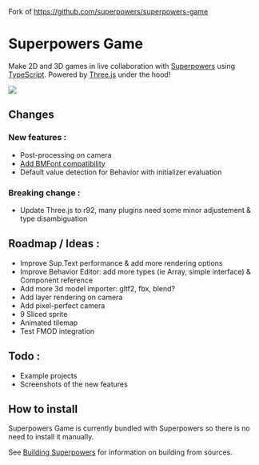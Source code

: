 Fork of https://github.com/superpowers/superpowers-game  

# Superpowers Game

Make 2D and 3D games in live collaboration with [Superpowers](http://superpowers-html5.com/) using [TypeScript](http://www.typescriptlang.org/). Powered by [Three.js](http://threejs.org/) under the hood!

![](http://i.imgur.com/l9mtEv0.gif)

## Changes

### New features :
 - Post-processing on camera
 - [Add BMFont compatibility](https://github.com/Togimaro/superpowers-game-bmfont-plugin)
 - Default value detection for Behavior with initializer evaluation

### Breaking change :
 - Update Three.js to r92, many plugins need some minor adjustement & type disambiguation

## Roadmap / Ideas :
 - Improve Sup.Text performance & add more rendering options
 - Improve Behavior Editor: add more types (ie Array, simple interface) & Component reference
 - Add more 3d model importer: gltf2, fbx, blend?
 - Add layer rendering on camera
 - Add pixel-perfect camera
 - 9 Sliced sprite
 - Animated tilemap
 - Test FMOD integration

## Todo :
 - Example projects
 - Screenshots of the new features
 
## How to install

Superpowers Game is currently bundled with Superpowers so there is no need to install it manually.

See [Building Superpowers](http://docs.superpowers-html5.com/en/development/building-superpowers) for information on building from sources.

